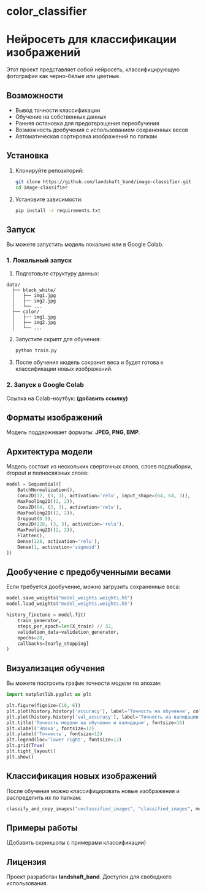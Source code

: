 # color_classifier

# Нейросеть для классификации изображений


Этот проект представляет собой нейросеть, классифицирующую фотографии как черно-белые или цветные.

## Возможности
- Вывод точности классификации
- Обучение на собственных данных
- Ранняя остановка для предотвращения переобучения
- Возможность дообучения с использованием сохраненных весов
- Автоматическая сортировка изображений по папкам

## Установка
1. Клонируйте репозиторий:
   ```bash
   git clone https://github.com/landshaft_band/image-classifier.git
   cd image-classifier
   ```
2. Установите зависимости:
   ```bash
   pip install -r requirements.txt
   ```

## Запуск
Вы можете запустить модель локально или в Google Colab. 

### 1. Локальный запуск
1. Подготовьте структуру данных:
```
data/
  ├── black_white/
  │   ├── img1.jpg
  │   ├── img2.jpg
  │   └── ...
  ├── color/
  │   ├── img1.jpg
  │   ├── img2.jpg
  │   └── ...
```
2. Запустите скрипт для обучения:
   ```bash
   python train.py
   ```
3. После обучения модель сохранит веса и будет готова к классификации новых изображений.

### 2. Запуск в Google Colab
Ссылка на Colab-ноутбук: **(добавить ссылку)**

## Форматы изображений
Модель поддерживает форматы: **JPEG, PNG, BMP**.

## Архитектура модели
Модель состоит из нескольких сверточных слоев, слоев подвыборки, dropout и полносвязных слоев:
```python
model = Sequential([
    BatchNormalization(),
    Conv2D(32, (3, 3), activation='relu', input_shape=(64, 64, 3)),
    MaxPooling2D((2, 2)),
    Conv2D(64, (3, 3), activation='relu'),
    MaxPooling2D((2, 2)),
    Dropout(0.5),
    Conv2D(128, (3, 3), activation='relu'),
    MaxPooling2D((2, 2)),
    Flatten(),
    Dense(128, activation='relu'),
    Dense(1, activation='sigmoid')
])
```

## Дообучение с предобученными весами
Если требуется дообучение, можно загрузить сохраненные веса:
```python
model.save_weights("model_weights.weights.h5")
model.load_weights("model_weights.weights.h5")

history_finetune = model.fit(
    train_generator,  
    steps_per_epoch=len(X_train) // 32,  
    validation_data=validation_generator,  
    epochs=20,  
    callbacks=[early_stopping]
)
```

## Визуализация обучения
Вы можете построить график точности модели по эпохам:
```python
import matplotlib.pyplot as plt

plt.figure(figsize=(10, 6))
plt.plot(history.history['accuracy'], label='Точность на обучении', color='blue', linestyle='-', marker='o')
plt.plot(history.history['val_accuracy'], label='Точность на валидации', color='orange', linestyle='--', marker='x')
plt.title('Точность модели на обучении и валидации', fontsize=16)
plt.xlabel('Эпоха', fontsize=12)
plt.ylabel('Точность', fontsize=12)
plt.legend(loc='lower right', fontsize=12)
plt.grid(True)
plt.tight_layout()
plt.show()
```

## Классификация новых изображений
После обучения можно классифицировать новые изображения и распределить их по папкам:
```python
classify_and_copy_images("unclassified_images", "classified_images", model)
```

## Примеры работы
(Добавить скриншоты с примерами классификации)

## Лицензия
Проект разработан **landshaft_band**. Доступен для свободного использования.

